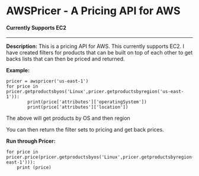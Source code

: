 # AWSPricer - A Pricing API for AWS
#### Currently Supports EC2

---

**Description:**
This is a pricing API for AWS. This currently supports EC2. I have created 
filters for products that can be built on top of each other to get backs lists
that can then be priced and returned.

**Example:**

```
pricer = awspricer('us-east-1')
for price in pricer.getproductsbyos('Linux',pricer.getproductsbyregion('us-east-1')):
        print(price['attributes']['operatingSystem'])
        print(price['attributes']['location'])
```

The above will get products by OS and then region

You can then return the filter sets to pricing and get back prices.

**Run through Pricer:**

```   
for price in pricer.price(pricer.getproductsbyos('Linux',pricer.getproductsbyregion('us-east-1'))):
    print (price)
```



